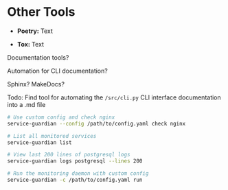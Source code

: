 # Other Tools


- **Poetry:** Text


- **Tox:** Text




Documentation tools?

Automation for CLI documentation?

Sphinx? MakeDocs?

Todo: Find tool for automating the `/src/cli.py` CLI interface documentation into a .md file




```bash
# Use custom config and check nginx
service-guardian --config /path/to/config.yaml check nginx

# List all monitored services
service-guardian list

# View last 200 lines of postgresql logs
service-guardian logs postgresql --lines 200

# Run the monitoring daemon with custom config
service-guardian -c /path/to/config.yaml run
```

